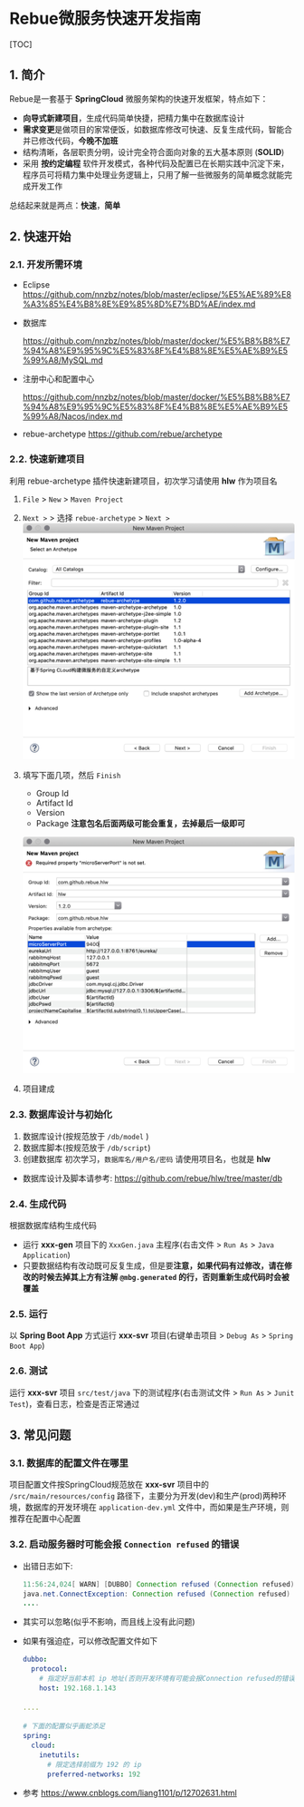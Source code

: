 # Rebue微服务快速开发指南

[TOC]

## 1. 简介

Rebue是一套基于 **SpringCloud** 微服务架构的快速开发框架，特点如下：

- **向导式新建项目**，生成代码简单快捷，把精力集中在数据库设计
- **需求变更**是做项目的家常便饭，如数据库修改可快速、反复生成代码，智能合并已修改代码，**今晚不加班**
- 结构清晰，各层职责分明，设计完全符合面向对象的五大基本原则 (**SOLID**)
- 采用 **按约定编程** 软件开发模式，各种代码及配置已在长期实践中沉淀下来，程序员可将精力集中处理业务逻辑上，只用了解一些微服务的简单概念就能完成开发工作

总结起来就是两点：**快速**，**简单**

## 2. 快速开始

### 2.1. 开发所需环境

- Eclipse
  <https://github.com/nnzbz/notes/blob/master/eclipse/%E5%AE%89%E8%A3%85%E4%B8%8E%E9%85%8D%E7%BD%AE/index.md>

- 数据库

  <https://github.com/nnzbz/notes/blob/master/docker/%E5%B8%B8%E7%94%A8%E9%95%9C%E5%83%8F%E4%B8%8E%E5%AE%B9%E5%99%A8/MySQL.md>

- 注册中心和配置中心

  <https://github.com/nnzbz/notes/blob/master/docker/%E5%B8%B8%E7%94%A8%E9%95%9C%E5%83%8F%E4%B8%8E%E5%AE%B9%E5%99%A8/Nacos/index.md>

- rebue-archetype
  <https://github.com/rebue/archetype>

### 2.2. 快速新建项目

利用 rebue-archetype 插件快速新建项目，初次学习请使用 **hlw** 作为项目名

1. `File` > `New` > `Maven Project`
2. `Next >` > 选择 `rebue-archetype` > `Next >`
   ![选择archetype](选择archetype.png)
3. 填写下面几项，然后 `Finish`
   - Group Id
   - Artifact Id
   - Version
   - Package **注意包名后面两级可能会重复，去掉最后一级即可**

   ![配置参数](配置参数.png)
4. 项目建成

### 2.3. 数据库设计与初始化

1. 数据库设计(按规范放于 `/db/model` )
2. 数据库脚本(按规范放于 `/db/script`)
3. 创建数据库
   初次学习，`数据库名/用户名/密码` 请使用项目名，也就是 **hlw**

- 数据库设计及脚本请参考: <https://github.com/rebue/hlw/tree/master/db>

### 2.4. 生成代码

根据数据库结构生成代码

- 运行 **xxx-gen** 项目下的 `XxxGen.java` 主程序(右击文件 > `Run As` > `Java Application`)
- 只要数据结构有改动既可反复生成，但是要**注意，如果代码有过修改，请在修改的时候去掉其上方有注解 `@mbg.generated` 的行，否则重新生成代码时会被覆盖**

### 2.5. 运行

以 **Spring Boot App** 方式运行 **xxx-svr** 项目(右键单击项目 > `Debug As` > `Spring Boot App`)

### 2.6. 测试

运行 **xxx-svr** 项目 `src/test/java` 下的测试程序(右击测试文件 > `Run As` > `Junit Test`)，查看日志，检查是否正常通过

## 3. 常见问题

### 3.1. 数据库的配置文件在哪里

项目配置文件按SpringCloud规范放在 **xxx-svr** 项目中的 `/src/main/resources/config` 路径下，主要分为开发(dev)和生产(prod)两种环境，数据库的开发环境在 `application-dev.yml` 文件中，而如果是生产环境，则推荐在配置中心配置

### 3.2. 启动服务器时可能会报 `Connection refused` 的错误

- 出错日志如下:
  
  ```java
  11:56:24,024[ WARN] [DUBBO] Connection refused (Connection refused), dubbo version: 2.7.6, current host: 127.0.1.1[,,,]---org.apache.dubbo.config.ServiceConfig.findConfigedHosts(ServiceConfig.java:592) main
  java.net.ConnectException: Connection refused (Connection refused)
  ....
  ```

- 其实可以忽略(似乎不影响，而且线上没有此问题)
- 如果有强迫症，可以修改配置文件如下

  ```yaml
  dubbo:
    protocol:
      # 指定好当前本机 ip 地址(否则开发环境有可能会报Connection refused的错误)
      host: 192.168.1.143
  
  ....

  # 下面的配置似乎画蛇添足
  spring:
    cloud:
      inetutils:
        # 限定选择前缀为 192 的 ip
        preferred-networks: 192
  ```

- 参考
  <https://www.cnblogs.com/liang1101/p/12702631.html>
